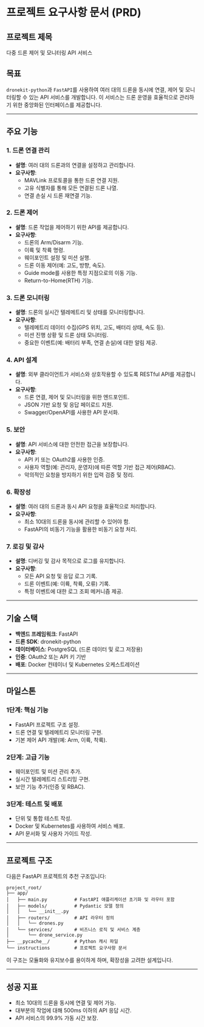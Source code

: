 # 프로젝트 요구사항 문서 (PRD)

## 프로젝트 제목
다중 드론 제어 및 모니터링 API 서비스

## 목표
`dronekit-python`과 `FastAPI`를 사용하여 여러 대의 드론을 동시에 연결, 제어 및 모니터링할 수 있는 API 서비스를 개발합니다. 이 서비스는 드론 운영을 효율적으로 관리하기 위한 중앙화된 인터페이스를 제공합니다.

---

## 주요 기능

### 1. 드론 연결 관리
- **설명**: 여러 대의 드론과의 연결을 설정하고 관리합니다.
- **요구사항**:
  - MAVLink 프로토콜을 통한 드론 연결 지원.
  - 고유 식별자를 통해 모든 연결된 드론 나열.
  - 연결 손실 시 드론 재연결 기능.

### 2. 드론 제어
- **설명**: 드론 작업을 제어하기 위한 API를 제공합니다.
- **요구사항**:
  - 드론의 Arm/Disarm 기능.
  - 이륙 및 착륙 명령.
  - 웨이포인트 설정 및 미션 실행.
  - 드론 이동 제어(예: 고도, 방향, 속도).
  - Guide mode를 사용한 특정 지점으로의 이동 기능.
  - Return-to-Home(RTH) 기능.

### 3. 드론 모니터링
- **설명**: 드론의 실시간 텔레메트리 및 상태를 모니터링합니다.
- **요구사항**:
  - 텔레메트리 데이터 수집(GPS 위치, 고도, 배터리 상태, 속도 등).
  - 미션 진행 상황 및 드론 상태 모니터링.
  - 중요한 이벤트(예: 배터리 부족, 연결 손실)에 대한 알림 제공.

### 4. API 설계
- **설명**: 외부 클라이언트가 서비스와 상호작용할 수 있도록 RESTful API를 제공합니다.
- **요구사항**:
  - 드론 연결, 제어 및 모니터링을 위한 엔드포인트.
  - JSON 기반 요청 및 응답 페이로드 지원.
  - Swagger/OpenAPI를 사용한 API 문서화.

### 5. 보안
- **설명**: API 서비스에 대한 안전한 접근을 보장합니다.
- **요구사항**:
  - API 키 또는 OAuth2를 사용한 인증.
  - 사용자 역할(예: 관리자, 운영자)에 따른 역할 기반 접근 제어(RBAC).
  - 악의적인 요청을 방지하기 위한 입력 검증 및 정리.

### 6. 확장성
- **설명**: 여러 대의 드론과 동시 API 요청을 효율적으로 처리합니다.
- **요구사항**:
  - 최소 10대의 드론을 동시에 관리할 수 있어야 함.
  - FastAPI의 비동기 기능을 활용한 비동기 요청 처리.

### 7. 로깅 및 감사
- **설명**: 디버깅 및 감사 목적으로 로그를 유지합니다.
- **요구사항**:
  - 모든 API 요청 및 응답 로그 기록.
  - 드론 이벤트(예: 이륙, 착륙, 오류) 기록.
  - 특정 이벤트에 대한 로그 조회 메커니즘 제공.

---

## 기술 스택

- **백엔드 프레임워크**: FastAPI
- **드론 SDK**: dronekit-python
- **데이터베이스**: PostgreSQL (드론 데이터 및 로그 저장용)
- **인증**: OAuth2 또는 API 키 기반
- **배포**: Docker 컨테이너 및 Kubernetes 오케스트레이션

---

## 마일스톤

### 1단계: 핵심 기능
- FastAPI 프로젝트 구조 설정.
- 드론 연결 및 텔레메트리 모니터링 구현.
- 기본 제어 API 개발(예: Arm, 이륙, 착륙).

### 2단계: 고급 기능
- 웨이포인트 및 미션 관리 추가.
- 실시간 텔레메트리 스트리밍 구현.
- 보안 기능 추가(인증 및 RBAC).

### 3단계: 테스트 및 배포
- 단위 및 통합 테스트 작성.
- Docker 및 Kubernetes를 사용하여 서비스 배포.
- API 문서화 및 사용자 가이드 작성.

---

## 프로젝트 구조

다음은 FastAPI 프로젝트의 추천 구조입니다:

```
project_root/
├── app/
│   ├── main.py          # FastAPI 애플리케이션 초기화 및 라우터 포함
│   ├── models/          # Pydantic 모델 정의
│   │   └── __init__.py
│   ├── routers/         # API 라우터 정의
│   │   └── drones.py
│   └── services/        # 비즈니스 로직 및 서비스 계층
│       └── drone_service.py
├── __pycache__/         # Python 캐시 파일
└── instructions         # 프로젝트 요구사항 문서
```

이 구조는 모듈화와 유지보수를 용이하게 하며, 확장성을 고려한 설계입니다.

---

## 성공 지표
- 최소 10대의 드론을 동시에 연결 및 제어 가능.
- 대부분의 작업에 대해 500ms 이하의 API 응답 시간.
- API 서비스의 99.9% 가동 시간 보장.
